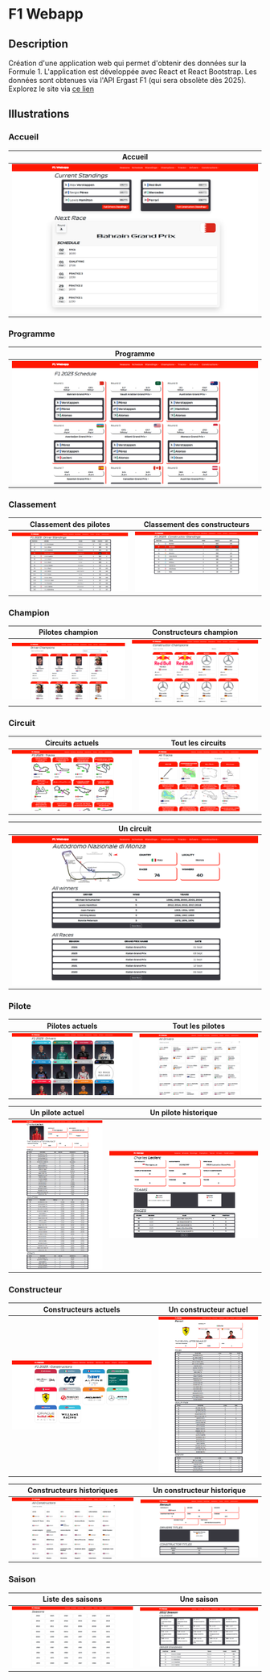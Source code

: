 # F1 Webapp

## Description
Création d'une application web qui permet d'obtenir des données sur la Formule 1. L'application est développée avec React et React Bootstrap. Les données sont obtenues via l'API Ergast F1 (qui sera obsolète dès 2025).
Explorez le site via [ce lien](https://f1-webapp.vercel.app/)

## Illustrations
### Accueil
| Accueil |
| - |
| ![Page d'accueil](https://github.com/David-SDA/f1_webapp/blob/master/images/page_accueil.png) |

### Programme
| Programme |
| - |
| ![Page du programme](https://github.com/David-SDA/f1_webapp/blob/master/images/page_programme.png) |

### Classement
| Classement des pilotes | Classement des constructeurs |
| - | - |
| ![Page du classement des pilotes](https://github.com/David-SDA/f1_webapp/blob/master/images/classement/page_classement_pilotes.png) | ![Page du classement des pilotes](https://github.com/David-SDA/f1_webapp/blob/master/images/classement/page_classement_constructeurs.png) |

### Champion
| Pilotes champion | Constructeurs champion |
| - | - |
| ![Page des pilotes champion](https://github.com/David-SDA/f1_webapp/blob/master/images/champion/page_pilotes_champion.png) | ![Page des constructeurs champion](https://github.com/David-SDA/f1_webapp/blob/master/images/champion/page_constructeurs_champion.png) |

### Circuit
| Circuits actuels | Tout les circuits |
| - | - |
| ![Page des circuits actuels](https://github.com/David-SDA/f1_webapp/blob/master/images/circuit/page_circuits_actuels.png) | ![Page de tout les circuits](https://github.com/David-SDA/f1_webapp/blob/master/images/circuit/page_tout_circuits.png) |

| Un circuit |
| - |
| ![Page d'un circuit](https://github.com/David-SDA/f1_webapp/blob/master/images/circuit/page_un_circuit.png) |

### Pilote
| Pilotes actuels | Tout les pilotes |
| - | - |
| ![Page des pilotes actuels](https://github.com/David-SDA/f1_webapp/blob/master/images/pilotes/page_pilotes_actuel.png) | ![Page de tout les pilotes](https://github.com/David-SDA/f1_webapp/blob/master/images/pilotes/page_tout_pilotes.png) |

| Un pilote actuel | Un pilote historique |
| - | - |
| ![Page d'un pilote](https://github.com/David-SDA/f1_webapp/blob/master/images/pilotes/page_un_pilote_actuel.png) | ![Page d'un pilote historique](https://github.com/David-SDA/f1_webapp/blob/master/images/pilotes/page_un_pilote_historique.png) |

### Constructeur
| Constructeurs actuels | Un constructeur actuel |
| - | - |
| ![Page des constructeurs actuels](https://github.com/David-SDA/f1_webapp/blob/master/images/constructeur/page_constructeurs_actuels.png) | ![Page d'un constucteur actuel](https://github.com/David-SDA/f1_webapp/blob/master/images/constructeur/page_un_constructeur_actuel.png) |

| Constructeurs historiques | Un constructeur historique |
| - | - |
| ![Page des constructeurs historiques](https://github.com/David-SDA/f1_webapp/blob/master/images/constructeur/page_tout_constructeurs.png) | ![Page un constructeur historique](https://github.com/David-SDA/f1_webapp/blob/master/images/constructeur/page_un_constructeur_historique.png) |

### Saison
| Liste des saisons | Une saison |
| - | - |
| ![Page des saisons](https://github.com/David-SDA/f1_webapp/blob/master/images/saison/page_tout_saisons.png) | ![Page d'une saison](https://github.com/David-SDA/f1_webapp/blob/master/images/saison/page_exemple_une_saison.png) |
